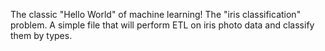 The classic "Hello World" of machine learning! The "iris classification" problem. A simple file that will perform ETL on iris photo data and classify them by types.
